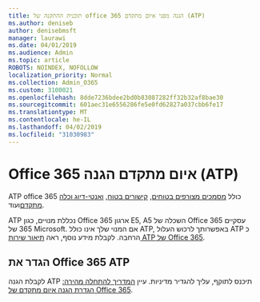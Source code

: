 ```yaml
---
title: תוכנית ההתקנה של office 365 הגנה מפני איום מתקדם (ATP)
ms.author: deniseb
author: denisebmsft
manager: laurawi
ms.date: 04/01/2019
ms.audience: Admin
ms.topic: article
ROBOTS: NOINDEX, NOFOLLOW
localization_priority: Normal
ms.collection: Admin_O365
ms.custom: 3100021
ms.openlocfilehash: 8dde7236bdee2bd0b83087282ff32b32af8bae30
ms.sourcegitcommit: 601aec31e6556286fe5e0fd62827a037cbb6fe17
ms.translationtype: MT
ms.contentlocale: he-IL
ms.lasthandoff: 04/02/2019
ms.locfileid: "31030983"
---
```

# <a name="office-365-advanced-threat-protection-atp"></a>Office 365 איום מתקדם הגנה (ATP)

ATP office 365 כולל [מסמכים מצורפים בטוחים](https://docs.microsoft.com/office365/securitycompliance/atp-safe-attachments), [קישורים בטוח](https://docs.microsoft.com/office365/securitycompliance/atp-safe-links), [ואנטי-דיוג וכלה מתקדם](https://docs.microsoft.com/office365/securitycompliance/atp-anti-phishing)ועוד. 

ATP נכללת מנויים, כגון Office 365 ארגון E5, A5 השכלה של Office 365 עסקיים 365 של Microsoft. אם המנוי שלך אינו כולל ATP, באפשרותך לרכוש העלול ATP כ הרחבה. לקבלת מידע נוסף, ראה [תיאור שירות ATP של Office 365](https://docs.microsoft.com/office365/servicedescriptions/office-365-advanced-threat-protection-service-description).

## <a name="set-up-office-365-atp"></a>הגדר את Office 365 ATP

לקבלת הגנה ATP תיכנס לתוקף, עליך להגדיר מדיניות. עיין [המדריך להתחלה מהירה: הגדרת הגנה איום מתקדם של Office 365](https://docs.microsoft.com/office365/securitycompliance/checklist-atp-setup).

